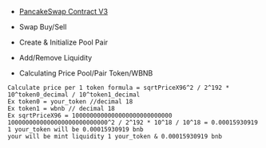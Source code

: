 - [PancakeSwap Contract V3](https://docs.pancakeswap.finance/developers/smart-contracts/pancakeswap-exchange/v3-contracts)
- Swap Buy/Sell
- Create & Initialize Pool Pair
- Add/Remove Liquidity

- Calculating Price Pool/Pair Token/WBNB
```
Calculate price per 1 token formula = sqrtPriceX96^2 / 2^192 * 10^token0_decimal / 10^token1_decimal
Ex token0 = your_token //decimal 18
Ex token1 = wbnb // decimal 18
Ex sqrtPriceX96 = 1000000000000000000000000000
1000000000000000000000000000^2 / 2^192 * 10^18 / 10^18 = 0.00015930919
1 your_token will be 0.00015930919 bnb
your will be mint liquidity 1 your_token & 0.00015930919 bnb
```
